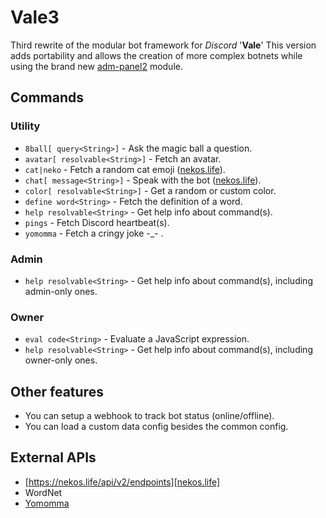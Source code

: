 # Vale3
Third rewrite of the modular bot framework for *Discord* '**Vale**'
This version adds portability and allows the creation of more complex botnets while using the brand new [adm-panel2](https://github.com/Valen-H/Admin-Panel-II) module.

## Commands  

### Utility

* `8ball[ query<String>]` - Ask the magic ball a question.
* `avatar[ resolvable<String>]` - Fetch an avatar.
* `cat|neko` - Fetch a random cat emoji ([nekos.life]).
* `chat[ message<String>]` - Speak with the bot ([nekos.life]).
* `color[ resolvable<String>]` - Get a random or custom color.
* `define word<String>` - Fetch the definition of a word.
* `help resolvable<String>` - Get help info about command(s).
* `pings` - Fetch Discord heartbeat(s).
* `yomomma` - Fetch a cringy joke -_- .

### Admin

* `help resolvable<String>` - Get help info about command(s), including admin-only ones.

### Owner

*  `eval code<String>` - Evaluate a JavaScript expression.
* `help resolvable<String>` - Get help info about command(s), including owner-only ones.

## Other features

* You can setup a webhook to track bot status (online/offline).
* You can load a custom data config besides the common config.

## External APIs
* [https://nekos.life/api/v2/endpoints][nekos.life]
* WordNet
* [Yomomma](https://yomomma.info/)

[nekos.life]: https://nekos.life/api/v2/endpoints
